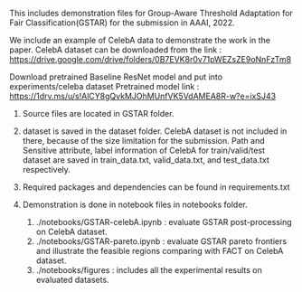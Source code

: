 This includes demonstration files for Group-Aware Threshold Adaptation for Fair Classification(GSTAR) for the submission in AAAI, 2022.


We include an example of CelebA data to demonstrate the work in the paper.
CelebA dataset can be downloaded from the link : https://drive.google.com/drive/folders/0B7EVK8r0v71pWEZsZE9oNnFzTm8

Download pretrained Baseline ResNet model and put into experiments/celeba dataset
Pretrained model link : https://1drv.ms/u/s!AlCY8gQvkMJOhMUnfVK5VdAMEA8R-w?e=ixSJ43

1. Source files are located in GSTAR folder.

2. dataset is saved in the dataset folder. CelebA dataset is not included in there, 
    because of the size limitation for the submission. 
    Path and Sensitive attribute, label information of CelebA for train/valid/test dataset are saved in 
    train_data.txt, valid_data.txt, and test_data.txt respectively.
    
3. Required packages and dependencies can be found in requirements.txt

4. Demonstration is done in notebook files in notebooks folder.
    1) ./notebooks/GSTAR-celebA.ipynb : evaluate GSTAR post-processing on CelebA dataset.
    2) ./notebooks/GSTAR-pareto.ipynb : evaluate GSTAR pareto frontiers and illustrate the feasible regions comparing 
                            with FACT on CelebA dataset.
    3) ./notebooks/figures : includes all the experimental results on evaluated datasets.


